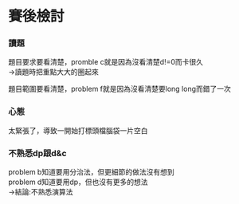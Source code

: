 # 賽後檢討

### 讀題
題目要求要看清楚，promble c就是因為沒看清楚d!=0而卡很久<br>
->讀題時把重點大大的圈起來<br>

題目範圍要看清楚，problem f就是因為沒看清楚要long long而錯了一次<br>

### 心態
太緊張了，導致一開始打標頭檔腦袋一片空白

### 不熟悉dp跟d&c
problem b知道要用分治法，但更細節的做法沒有想到<br>
problem d知道要用dp，但也沒有更多的想法<br>
->結論:不熟悉演算法
